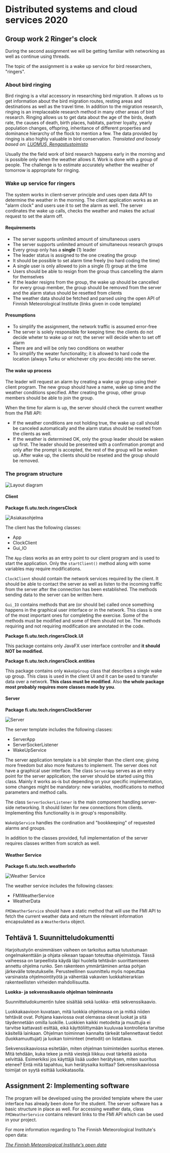 # Distributed systems and cloud services 2020

## Group work 2 Ringer's clock

During the second assignment we will be getting familiar with networking as well as continue using threads.

The topic of the assignment is a wake up service for bird researchers, "ringers".


### About bird ringing

Bird ringing is a vital accessory in researching bird migration. It allows us to get information about the bird migration routes, resting areas and destinations as well as the travel time. In addition to the migration research, ringing is an irreplaceable research method in many other areas of bird research. Ringing allows us to get data about the age of the birds, death rate, the causes of death, birth places, habitats, partner loyalty, yearly population changes, offspring, inheritance of different properties and dominance hierarchy of the flock to mention a few. The data provided by ringing is also highly valuable in bird conservation. _Translated and loosely based on: [LUOMUS, Rengastustoimisto](https://www.luomus.fi/fi/lintujen-rengastus#Miksi%20lintuja%20rengastetaan)_

Usually the the field work of bird research happens early in the morning and is possible only when the weather allows it. Work is done with a group of people. The challenge is to estimate accurately whether the weather of tomorrow is appropriate for ringing.


### Wake up service for ringers

The system works in client-server principle and uses open data API to determine the weather in the morning. The client application works as an "alarm clock" and users use it to set the alarm as well. The server cordinates the wake up calls, checks the weather and makes the actual request to set the alarm off.

#### Requirements
- The server supports unlimited amount of simultaneous users
- The server supports unlimited amount of simultaneous research groups
- Every group only has a **single** (1) leader
- The leader status is assigned to the one creating the group
- It should be possible to set alarm time freely (no hard coding the time)
- A single user is only allowed to join a single (1) group at the time
- Users should be able to resign from the group thus cancelling the alarm for themselves
- If the leader resigns from the group, the wake up should be cancelled for every group member, the group should be removed from the server and the alarm status should be resetted from clients
- The weather data should be fetched and parsed using the open API of Finnish Meteorological Institute (links given in code template)

#### Presumptions
- To simplify the assignment, the network traffic is assumed error-free
- The server is solely responsible for keeping time: the clients do not decide wheter to wake up or not; the server will decide when to set off alarm
- There are and will be only two conditions on weather
- To simplify the weater functionality; it is allowed to hard code the location (always Turku or whichever city you decide) into the server.

#### The wake up process

The leader will request an alarm by creating a wake up group using their client program. The new group should have a name, wake up time and the weather conditions specified. After creating the group, other group members should be able to join the group.

When the time for alarm is up, the server should check the current weather from the FMI API:
- If the weather conditions are not holding true, the wake up call should be canceled automatically and the alarm status should be reseted from the clients as well.
- If the weather is determined OK, only the group leader should be waken up first. The leader should be presented with a confirmation prompt and only after the prompt is accepted, the rest of the group will be woken up. After wake up, the clients should be reseted and the group should be removed.

### The program structure

![Layout diagram](images/deployment.jpg)

#### Client

**Package fi.utu.tech.ringersClock**

![Asiakasohjelma](images/client.jpg)

The client has the following classes:
- App
- ClockClient
- Gui_IO

The `App` class works as an entry point to our client program and is used to start the application. Only the `startClient()` method along with some variables may require modifications. 

`ClockClient` should contain the network services required by the client. It should be able to contact the server as well as listen to the incoming traffic from the server after the connection has been established. The methods sending data to the server can be written here.

`Gui_IO` contains methods that are (or should be) called once something happens in the graphical user interface or in the network. This class is one of the most important ones for completing the exercise. Some of the methods must be modified and some of them should not be. The methods requiring and not requiring modification are annotated in the code.


**Package fi.utu.tech.ringersClock.UI**

This package contains only JavaFX user interface controller and **it should NOT be modified.**

**Package fi.utu.tech.ringersClock.entities**

This package contains only `WakeUpGroup` class that describes a single wake up group. This class is used in the client UI and it can be used to transfer data over a network. **This class must be modified**. Also **the whole package most probably requires more classes made by you**.

#### Server

**Package fi.utu.tech.ringersClockServer**

![Server](images/server.jpg)

The server template includes the following classes:
 - ServerApp
 - ServerSockerListener
 - WakeUpService

The server application template is a bit simpler than the client one; giving more freedom but also more features to implement. The server does not have a graphical user interface. The class `ServerApp` serves as an entry point for the server application; the server should be started using this class. Mainly it works as-is but depending on your specific implementation, some changes might be mandatory: new variables, modifications to method parameters and method calls.

The class `ServerSockerListener` is the main component handling server-side networking. It should listen for new connections from clients. Implementing this functionality is in group's responsibility.

`WakeUpService` handles the cordination and "bookkeeping" of requested alarms and groups.

In addition to the classes provided, full implementation of the server requires classes written from scratch as well.


#### Weather Service

**Package fi.utu.tech.weatherInfo**

![Weather Service](images/weather.jpg)

The weather service includes the following classes:
 - FMIWeatherService
 - WeatherData

`FMIWeatherService` should have a static method that will use the FMI API to fetch the current weather data and return the relevant information encapsulated as a `WeatherData` object.


## Tehtävä 1. Suunnitteludokumentti

Harjoitustyön ensimmäisen vaiheen on tarkoitus auttaa tutustumaan ongelmakenttään ja ohjata oikeaan tapaan toteuttaa ohjelmistoja. Tässä vaiheessa on tarpeellista käydä läpi huolella tehtävän suorittamiseen annettu ohjelma runko. Sen rakenteen ymmärtäminen antaa pohjan järkevälle toteutukselle.
Perusteellinen suunnittelu myös nopeuttaa varsinaista ohjelmointityötä ja vähentää vakavien luokkahierarkian rakenteellisten virheiden mahdollisuutta.

**Luokka- ja sekvenssikaavio ohjelman toiminnasta**

Suunnitteludokumentin tulee sisältää sekä luokka- että sekvenssikaavio. 

Luokkakaavioon kuvataan, mitä luokkia ohjelmassa on ja mitkä niiden tehtävät ovat. Pohjana kaaviossa ovat olemassa olevat luokat ja sitä täydennetään omilla luokille. Luokkien kaikki metodeita ja muuttujia ei tarvitse kattavasti esittää, eikä käyttöliittymään kuuluvaa kontrolleria tarvitse käsitellä lainkaan. Ohjelman toiminnan kannalta tärkeät tallennettavat tiedot (luokkamuuttujat) ja luokan toiminteet (metodit) on listattava.

Sekvenssikaaviossa esitetään, miten ohjelman toiminteiden suoritus etenee. Mitä tehdään, kuka tekee ja mitä viestejä liikkuu ovat tärkeitä asioita selvittää. Esimerkiksi jos käyttäjä lisää uuden herätyksen, miten suoritus etenee? Entä mitä tapahtuu, kun herätysaika koittaa? Sekvenssikaaviossa toimijat on syytä esittää luokkatasolla.




## Assignment 2: Implementing software

The program will be developed using the provided template where the user interface has already been done for the student. The server software has a basic structure in place as well. For accessing weather data, class `FMIWeatherService` contains relevant links to the FMI API which can be used in your project. 

For more information regarding to The Finnish Meteorological Institute's open data:

*[The Finnish Meteorological Institute's open data](https://en.ilmatieteenlaitos.fi/open-data)*






